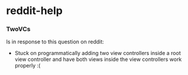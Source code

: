 # reddit-help

### TwoVCs 
Is in response to this question on reddit: 

- Stuck on programmatically adding two view controllers inside a root view controller and have both views inside the view controllers work properly :(
